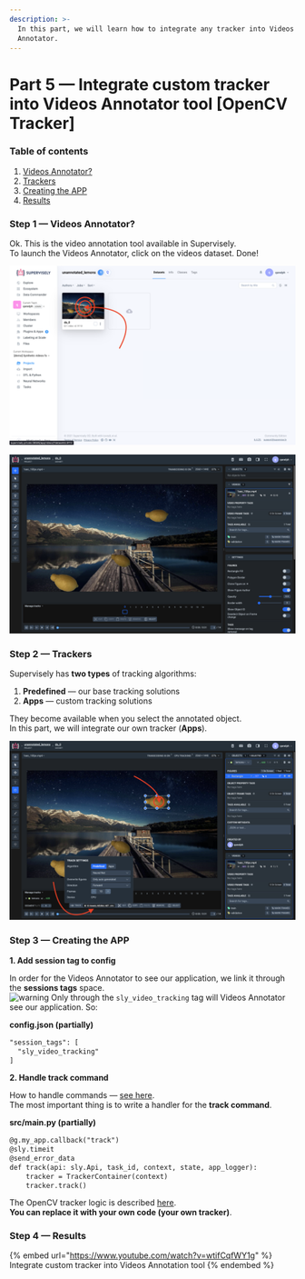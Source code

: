 ```yaml
---
description: >-
  In this part, we will learn how to integrate any tracker into Videos
  Annotator.
---
```


# Part 5 — Integrate custom tracker into Videos Annotator tool \[OpenCV Tracker]

### Table of contents

1. [Videos Annotator?](part-5-integrate-custom-tracker-into-videos-annotator-tool-opencv-tracker.md#step-1-videos-annotator)
2. [Trackers](part-5-integrate-custom-tracker-into-videos-annotator-tool-opencv-tracker.md#step-2-trackers)
3. [Creating the APP](part-5-integrate-custom-tracker-into-videos-annotator-tool-opencv-tracker.md#step-3-creating-the-app)
4. [Results](part-5-integrate-custom-tracker-into-videos-annotator-tool-opencv-tracker.md#step-4-results)

### Step 1 — Videos Annotator?

Ok. This is the video annotation tool available in Supervisely.\
To launch the Videos Annotator, click on the videos dataset. Done!

![Videos Project](../../../.gitbook/assets/1-1.png)

![Videos Annotation Tool](../../../.gitbook/assets/1-2.png)

### Step 2 — Trackers

Supervisely has **two types** of tracking algorithms:

1. **Predefined** — our base tracking solutions
2. **Apps** — custom tracking solutions

They become available when you select the annotated object.\
In this part, we will integrate our own tracker (**Apps**).

![Track Settings](../../../.gitbook/assets/2-1.png)

### Step 3 — Creating the APP

**1. Add session tag to config**

In order for the Videos Annotator to see our application, we link it through the **sessions tags** space.\
<img src="https://github.githubassets.com/images/icons/emoji/unicode/26a0.png" alt="warning" data-size="line"> Only through the `sly_video_tracking` tag will Videos Annotator see our application. So:

**config.json (partially)**

```
"session_tags": [
  "sly_video_tracking"
]
```

**2. Handle track command**

How to handle commands — [see here](https://github.com/supervisely-ecosystem/how-to-create-app/tree/master/chapter-03-ui/part-03-app-handlers#step-1--handle-html-events).\
The most important thing is to write a handler for the **track command**.

**src/main.py (partially)**

```
@g.my_app.callback("track")
@sly.timeit
@send_error_data
def track(api: sly.Api, task_id, context, state, app_logger):
    tracker = TrackerContainer(context)
    tracker.track()
```

The OpenCV tracker logic is described [here](https://github.com/supervisely-ecosystem/how-to-create-app/blob/master/chapter-01-headless/part-05-integrate-to-videos-annotator/src/tracker.py#L42-L100).\
**You can replace it with your own code (your own tracker)**.

### Step 4 — Results

{% embed url="https://www.youtube.com/watch?v=wtifCqfWY1g" %}
Integrate custom tracker into Videos Annotation tool
{% endembed %}

